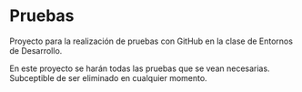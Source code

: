 # Pruebas
Proyecto para la realización de pruebas con GitHub en la clase de Entornos de Desarrollo.

En este proyecto se harán todas las pruebas que se vean necesarias. Subceptible de ser eliminado en cualquier momento.
